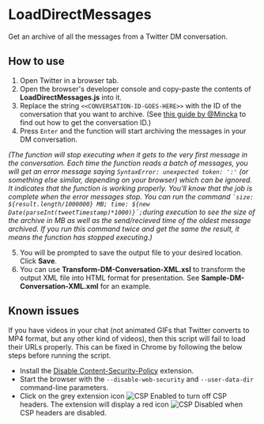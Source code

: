 # LoadDirectMessages
Get an archive of all the messages from a Twitter DM conversation.
## How to use
1. Open Twitter in a browser tab.
2. Open the browser's developer console and copy-paste the contents of **LoadDirectMessages.js** into it.
3. Replace the string `<<CONVERSATION-ID-GOES-HERE>>` with the ID of the conversation that you want to archive. (See [this guide by @Mincka](https://github.com/Mincka/DMArchiver#how-to-get-a-conversation_id) to find out how to get the conversation ID.)
4. Press `Enter` and the function will start archiving the messages in your DM conversation.

*(The function will stop executing when it gets to the very first message in the conversation. Each time the function reads a batch of messages, you will get an error message saying `SyntaxError: unexpected token: ':'` (or something else similar, depending on your browser) which can be ignored. It indicates that the function is working properly. You'll know that the job is complete when the error messages stop. You can run the command ``​`size: ${result.length/1000000} MB; time: ${new Date(parseInt(tweetTimestamp)*1000)}`;​`` during execution to see the size of the archive in MB as well as the send/recieved time of the oldest message archived. If you run this command twice and get the same the result, it means the function has stopped executing.)*

5. You will be prompted to save the output file to your desired location. Click **Save**.
6. You can use **Transform-DM-Conversation-XML.xsl** to transform the output XML file into HTML format for presentation. See **Sample-DM-Conversation-XML.xml** for an example.
## Known issues
If you have videos in your chat (not animated GIFs that Twitter converts to MP4 format, but any other kind of videos), then this script will fail to load their URLs properly. This can be fixed in Chrome by following the below steps before running the script.
* Install the [Disable Content-Security-Policy](https://chrome.google.com/webstore/detail/disable-content-security/ieelmcmcagommplceebfedjlakkhpden) extension.
* Start the browser with the `--disable-web-security` and `--user-data-dir` command-line parameters.
* Click on the grey extension icon ![CSP Enabled](https://raw.githubusercontent.com/PhilGrayson/chrome-csp-disable/master/images/icon38-off.png) to turn off CSP headers. The extension will display a red icon ![CSP Disabled](https://raw.githubusercontent.com/PhilGrayson/chrome-csp-disable/master/images/icon38-on.png) when CSP headers are disabled.
